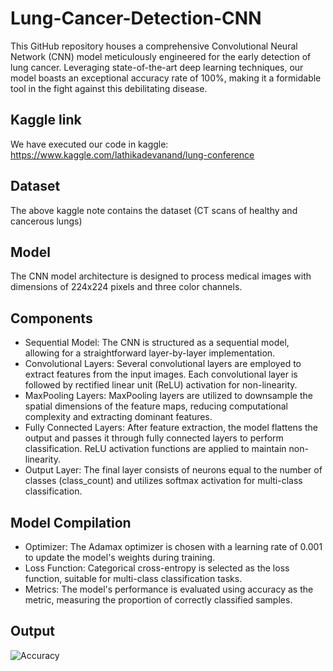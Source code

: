# Lung-Cancer-Detection-CNN
This GitHub repository houses a comprehensive Convolutional Neural Network (CNN) model meticulously engineered for the early detection of lung cancer. Leveraging state-of-the-art deep learning techniques, our model boasts an exceptional accuracy rate of 100%, making it a formidable tool in the fight against this debilitating disease.

## Kaggle link
We have executed our code in kaggle: https://www.kaggle.com/lathikadevanand/lung-conference

## Dataset
The above kaggle note contains the dataset (CT scans of healthy and cancerous lungs) 

## Model 
The CNN model architecture is designed to process medical images with dimensions of 224x224 pixels and three color channels.

## Components
- Sequential Model: The CNN is structured as a sequential model, allowing for a straightforward layer-by-layer implementation.
- Convolutional Layers: Several convolutional layers are employed to extract features from the input images. Each convolutional layer is followed by rectified linear unit (ReLU) activation for non-linearity.
- MaxPooling Layers: MaxPooling layers are utilized to downsample the spatial dimensions of the feature maps, reducing computational complexity and extracting dominant features.
- Fully Connected Layers: After feature extraction, the model flattens the output and passes it through fully connected layers to perform classification. ReLU activation functions are applied to maintain non-linearity.
- Output Layer: The final layer consists of neurons equal to the number of classes (class_count) and utilizes softmax activation for multi-class classification.

## Model Compilation
- Optimizer: The Adamax optimizer is chosen with a learning rate of 0.001 to update the model's weights during training.
- Loss Function: Categorical cross-entropy is selected as the loss function, suitable for multi-class classification tasks.
- Metrics: The model's performance is evaluated using accuracy as the metric, measuring the proportion of correctly classified samples.

## Output
![Accuracy](https://github.com/lolpanda2004/Lung-Cancer-Detection-CNN/assets/98698654/df3448aa-db65-4d0c-b9cf-e77c9dba3efc)
